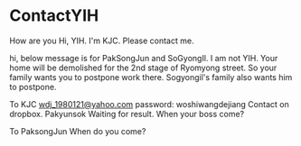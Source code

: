 # ContactYIH
How are you
Hi, YIH. I'm KJC.
Please contact me.



hi, below message is for PakSongJun and SoGyongIl.
I am not YIH.
Your home will be demolished for the 2nd stage of Ryomyong street.
So your family wants you to postpone work there.
Sogyongil's family also wants him to postpone.


To KJC
wdj_1980121@yahoo.com
password: woshiwangdejiang
Contact on dropbox. Pakyunsok
Waiting for result.
When your boss come?


To PaksongJun
When do you come?
